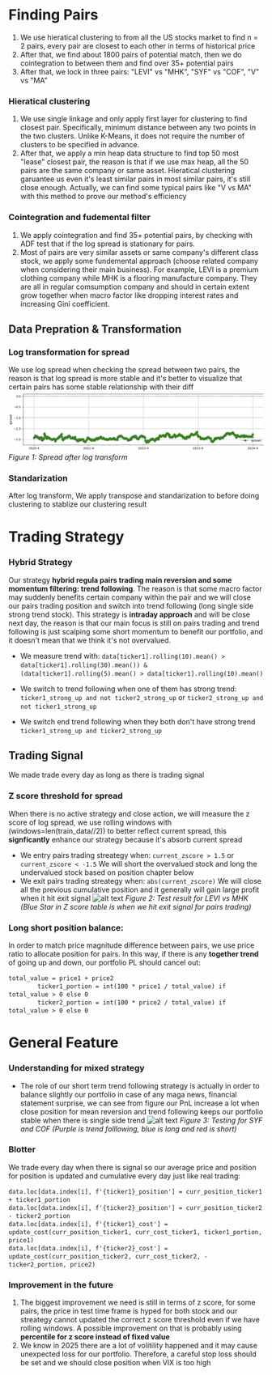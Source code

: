 # Finding Pairs
1. We use hieratical clustering to from all the US stocks market to find n = 2 pairs, every pair are closest to each other in terms of historical price
2. After that, we find about 1800 pairs of potential match, then we do cointegration to between them and find over 35+ potential pairs
3. After that, we lock in three pairs: "LEVI" vs "MHK", "SYF" vs "COF", "V" vs "MA"


### Hieratical clustering
1. We use single linkage and only apply first layer for clustering to find closest pair. Specifically, minimum distance between any two points in the two clusters. Unlike K-Means, it does not require the number of clusters to be specified in advance.
2. After that, we apply a min heap data structure to find top 50 most "lease" closest pair, the reason is that if we use max heap, all the 50 pairs are the same company or same asset. Hieratical clustering garuantee us even it's least similar pairs in most similar pairs, it's still close enough. Actually, we can find some typical pairs like "V vs MA" with this method to prove our method's efficiency

### Cointegration and fudemental filter
1. We apply cointegration and find 35+ potential pairs, by checking with ADF test that if the log spread is stationary for pairs.
2. Most of pairs are very similar assets or same company's different class stock, we apply some fundemental approach (choose related company when considering their main business). For example, LEVI is a premium clothing company while MHK is a flooring manufacture company. They are all in regular comsumption company and should in certain extent grow together when macro factor like dropping interest rates and increasing Gini coefficient.

## Data Prepration & Transformation
### Log transformation for spread
We use log spread when checking the spread between two pairs, the reason is that log spread is more stable and it's better to visualize that certain pairs has some stable relationship with their diff
![alt text](image.png)
*Figure 1: Spread after log transform*

### Standarization
After log transform, We apply transpose and standarization to before doing clustering to stablize our clustering result

# Trading Strategy
### Hybrid Strategy
Our strategy **hybrid regula pairs trading main reversion and some momentum filtering: trend following**. The reason is that some macro factor may suddenly benefits certain company within the pair and we will close our pairs trading position and switch into trend following (long single side strong trend stock). This strategy is **intraday approach** and will be close next day, the reason is that our main focus is still on pairs trading and trend following is just scalping some short momentum to benefit our portfolio, and it doesn't mean that we think it's not overvalued. 
* We measure trend with:
```data[ticker1].rolling(10).mean() > data[ticker1].rolling(30).mean()) & (data[ticker1].rolling(5).mean() > data[ticker1].rolling(10).mean() ```

* We switch to trend following when one of them has strong trend:
```ticker1_strong_up and not ticker2_strong_up``` or ```ticker2_strong_up and not ticker1_strong_up```

* We switch end trend following when they both don't have strong trend
```ticker1_strong_up and ticker2_strong_up```

## Trading Signal
We made trade every day as long as there is trading signal
### Z score threshold for spread
When there is no active strategy and close action, we will measure the z score of log spread, we use rolling windows with (windows=len(train_data//2)) to better reflect current spread, this **signficantly** enhance our strategy because it's absorb current spread
* We entry pairs trading streategy when:
```current_zscore > 1.5``` or ```current_zscore < -1.5```
We will short the overvalued stock and long the undervalued stock based on position chapter below
* We exit pairs trading streategy when:
```abs(current_zscore)```
We will close all the previous cumulative position and it generally will gain large profit when it hit exit signal
![alt text](image2.png)
*Figure 2: Test result for LEVI vs MHK (Blue Star in Z score table is when we hit exit signal for pairs trading)*

### Long short position balance:
In order to match price magnitude difference between pairs, we use price ratio to allocate position for pairs. In this way, if there is any **together trend** of going up and down, our portfolio PL should cancel out:

    total_value = price1 + price2
            ticker1_portion = int(100 * price1 / total_value) if total_value > 0 else 0
            ticker2_portion = int(100 * price2 / total_value) if total_value > 0 else 0


# General Feature
### Understanding for mixed strategy
* The role of our short term trend following strategy is actually in order to balance slightly our portfolio in case of any maga news, financial statement surprise, we can see from figure our PnL increase a lot when close position for mean reversion and trend following keeps our portfolio stable when there is single side trend
![alt text](image3.png)
*Figure 3: Testing for SYF and COF (Purple is trend folllowing, blue is long and red is short)*
### Blotter
We trade every day when there is signal so our average price and position for position is updated and cumulative every day just like real trading:

    data.loc[data.index[i], f'{ticker1}_position'] = curr_position_ticker1 + ticker1_portion
    data.loc[data.index[i], f'{ticker2}_position'] = curr_position_ticker2 - ticker2_portion
    data.loc[data.index[i], f'{ticker1}_cost'] = update_cost(curr_position_ticker1, curr_cost_ticker1, ticker1_portion, price1)
    data.loc[data.index[i], f'{ticker2}_cost'] = update_cost(curr_position_ticker2, curr_cost_ticker2, -ticker2_portion, price2)

### Improvement in the future
1. The biggest improvement we need is still in terms of z score, for some pairs, the price in test time frame is hyped for both stock and our streategy cannot updated the correct z score threshold even if we have rolling windows. A possible improvement on that is probably using **percentile for z score instead of fixed value**
2. We know in 2025 there are a lot of volitility happened and it may cause unexpected loss for our portfolio. Therefore, a careful stop loss should be set and we should close position when VIX is too high